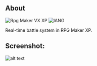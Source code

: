 ## About
![Rpg Maker VX XP](https://img.shields.io/badge/RPG%20MAKER-VX%20XP-red?style=for-the-badge&logo=appveyo)
![lANG](https://img.shields.io/badge/LANG-RUBY(%20RGSS%20)-red?style=for-the-badge&logo=appveyo)
<p>Real-time battle system in RPG Maker XP.</p>

## Screenshot:
![alt text](https://i.imgur.com/RxhGNt2.png)
